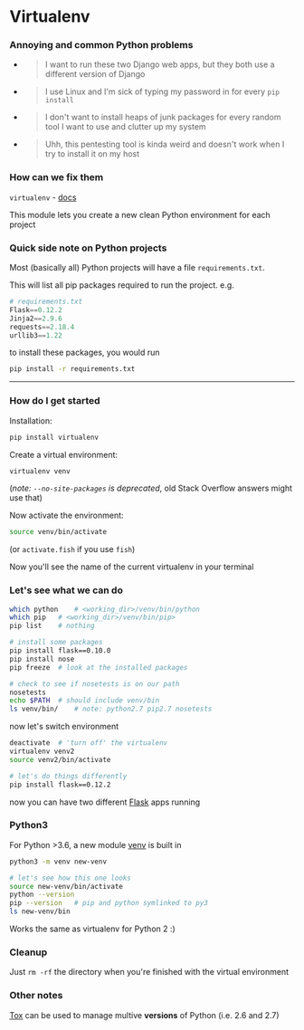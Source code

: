 # Virtualenv

### Annoying and common Python problems
* > I want to run these two Django web apps, but they both use a different version of Django
* > I use Linux and I'm sick of typing my password in for every `pip install`
* > I don't want to install heaps of junk packages for every random tool I want to use and clutter up my system
* > Uhh, this pentesting tool is kinda weird and doesn't work when I try to install it on my host

### How can we fix them
`virtualenv` - [docs](https://virtualenv.pypa.io/en/stable/)

This module lets you create a new clean Python environment for each project

### Quick side note on Python projects
Most (basically all) Python projects will have a file `requirements.txt`.

This will list all pip packages required to run the project. e.g. 
```python
# requirements.txt
Flask==0.12.2
Jinja2==2.9.6
requests==2.18.4
urllib3==1.22
```
to install these packages, you would run
```sh
pip install -r requirements.txt
```

* * *

### How do I get started
Installation:
```sh
pip install virtualenv
```

Create a virtual environment:
```sh
virtualenv venv
```
(_note: `--no-site-packages` is deprecated_, old Stack Overflow answers might use that)

Now activate the environment:
```sh
source venv/bin/activate
```
(or `activate.fish` if you use `fish`)

Now you'll see the name of the current virtualenv in your terminal

### Let's see what we can do
```sh
which python	# <working_dir>/venv/bin/python
which pip	# <working_dir>/venv/bin/pip>
pip list	# nothing

# install some packages
pip install flask==0.10.0
pip install nose
pip freeze	# look at the installed packages

# check to see if nosetests is on our path
nosetests
echo $PATH	# should include venv/bin
ls venv/bin/	# note: python2.7 pip2.7 nosetests
```
now let's switch environment
```sh
deactivate	# 'turn off' the virtualenv
virtualenv venv2
source venv2/bin/activate

# let's do things differently
pip install flask==0.12.2
```

now you can have two different [Flask](https://readthedocs.org/projects/flask/) apps running

### Python3
For Python >3.6, a new module [venv](https://docs.python.org/3/library/venv.html#module-venv) is built in
```sh
python3 -m venv new-venv

# let's see how this one looks
source new-venv/bin/activate
python --version
pip --version	# pip and python symlinked to py3
ls new-venv/bin
```
Works the same as virtualenv for Python 2 :)

### Cleanup
Just `rm -rf` the directory when you're finished with the virtual environment

### Other notes
[Tox](https://tox.readthedocs.io/en/latest/) can be used to manage multive **versions** of Python (i.e. 2.6 and 2.7)